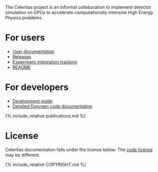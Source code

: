 The Celeritas project is an informal collaboration to implement detector
simulation on GPUs to accelerate computationally intensive High Energy Physics
problems.

# For users

- [User documentation](user/index.html)
- [Releases](https://github.com/celeritas-project/celeritas/releases/)
- [Experiment integration tracking](https://github.com/celeritas-project/celeritas/issues?q=is%3Aissue+label%3Aexternal+integration+in%3Atitle+)
- [README](https://github.com/celeritas-project/celeritas/blob/develop/README.md)

# For developers

- [Development guide](user/appendix/development.html)
- [Detailed Doxygen code documentation](dev/index.html)

{% include_relative publications.md %}

# License

Celeritas documentation falls under the license below. The [code license](https://github.com/celeritas-project/celeritas/blob/develop/COPYRIGHT) may be different.

{% include_relative COPYRIGHT.md %}

